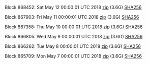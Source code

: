 Block 868452: Sat May 12 00:00:01 UTC 2018 [zip](https://dash-bootstrap.ams3.digitaloceanspaces.com/mainnet/2018-05-12/bootstrap.dat.zip) (3.6G) [SHA256](https://dash-bootstrap.ams3.digitaloceanspaces.com/mainnet/2018-05-12/sha256.txt)

Block 867903: Fri May 11 00:00:01 UTC 2018 [zip](https://dash-bootstrap.ams3.digitaloceanspaces.com/mainnet/2018-05-11/bootstrap.dat.zip) (3.6G) [SHA256](https://dash-bootstrap.ams3.digitaloceanspaces.com/mainnet/2018-05-11/sha256.txt)

Block 867358: Thu May 10 00:00:01 UTC 2018 [zip](https://dash-bootstrap.ams3.digitaloceanspaces.com/mainnet/2018-05-10/bootstrap.dat.zip) (3.6G) [SHA256](https://dash-bootstrap.ams3.digitaloceanspaces.com/mainnet/2018-05-10/sha256.txt)

Block 866805: Wed May  9 00:00:01 UTC 2018 [zip](https://dash-bootstrap.ams3.digitaloceanspaces.com/mainnet/2018-05-09/bootstrap.dat.zip) (3.6G) [SHA256](https://dash-bootstrap.ams3.digitaloceanspaces.com/mainnet/2018-05-09/sha256.txt)

Block 866262: Tue May  8 00:00:01 UTC 2018 [zip](https://dash-bootstrap.ams3.digitaloceanspaces.com/mainnet/2018-05-08/bootstrap.dat.zip) (3.6G) [SHA256](https://dash-bootstrap.ams3.digitaloceanspaces.com/mainnet/2018-05-08/sha256.txt)

Block 865709: Mon May  7 00:00:01 UTC 2018 [zip](https://dash-bootstrap.ams3.digitaloceanspaces.com/mainnet/2018-05-07/bootstrap.dat.zip) (3.6G) [SHA256](https://dash-bootstrap.ams3.digitaloceanspaces.com/mainnet/2018-05-07/sha256.txt)
